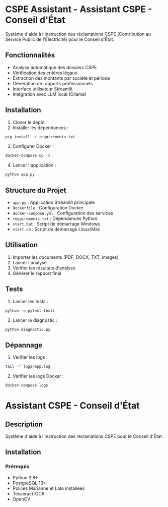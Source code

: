 # CSPE Assistant - Assistant CSPE - Conseil d'État

Système d'aide à l'instruction des réclamations CSPE (Contribution au Service Public de l'Électricité) pour le Conseil d'État.

## Fonctionnalités

- Analyse automatique des dossiers CSPE
- Vérification des critères légaux
- Extraction des montants par société et période
- Génération de rapports professionnels
- Interface utilisateur Streamlit
- Intégration avec LLM local (Ollama)

## Installation

1. Cloner le dépôt
2. Installer les dépendances :
```bash
pip install -r requirements.txt
```

3. Configurer Docker :
```bash
docker-compose up -d
```

4. Lancer l'application :
```bash
python app.py
```

## Structure du Projet

- `app.py` : Application Streamlit principale
- `Dockerfile` : Configuration Docker
- `docker-compose.yml` : Configuration des services
- `requirements.txt` : Dépendances Python
- `start.bat` : Script de démarrage Windows
- `start.sh` : Script de démarrage Linux/Mac

## Utilisation

1. Importer les documents (PDF, DOCX, TXT, images)
2. Lancer l'analyse
3. Vérifier les résultats d'analyse
4. Générer le rapport final

## Tests

1. Lancer les tests :
```bash
python -m pytest tests
```

2. Lancer le diagnostic :
```bash
python diagnostic.py
```

## Dépannage

1. Vérifier les logs :
```bash
tail -f logs/app.log
```

2. Vérifier les logs Docker :
```bash
docker-compose logs
```

# Assistant CSPE - Conseil d'État

## Description
Système d'aide à l'instruction des réclamations CSPE pour le Conseil d'État.

## Installation

### Prérequis
- Python 3.8+
- PostgreSQL 13+
- Polices Marianne et Lato installées
- Tesseract-OCR
- OpenCV